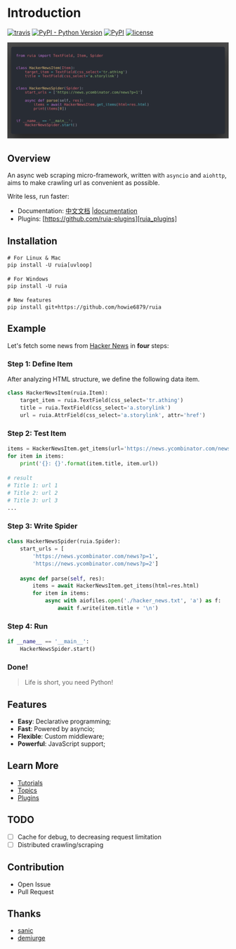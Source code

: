 # Introduction

[![travis](https://travis-ci.org/howie6879/ruia.svg?branch=master)](https://travis-ci.org/howie6879/ruia) 
[![PyPI - Python Version](https://img.shields.io/pypi/pyversions/ruia.svg)](https://pypi.org/project/ruia/) 
[![PyPI](https://img.shields.io/pypi/v/ruia.svg)](https://pypi.org/project/ruia/) 
[![license](https://img.shields.io/github/license/howie6879/ruia.svg)](https://github.com/howie6879/ruia)

![demo](./images/demo.png)

## Overview

An async web scraping micro-framework, written with `asyncio` and `aiohttp`, 
aims to make crawling url as convenient as possible.

Write less, run faster:

- Documentation: [中文文档][doc_cn] |[documentation][doc_en]
- Plugins: [https://github.com/ruia-plugins][ruia_plugins]


## Installation

``` shell
# For Linux & Mac
pip install -U ruia[uvloop]

# For Windows
pip install -U ruia

# New features
pip install git+https://github.com/howie6879/ruia
```

## Example

Let's fetch some news from [Hacker News][hacker_news] in **four** steps:

### Step 1: Define Item

After analyzing HTML structure, we define the following data item.

```python
class HackerNewsItem(ruia.Item):
    target_item = ruia.TextField(css_select='tr.athing')
    title = ruia.TextField(css_select='a.storylink')
    url = ruia.AttrField(css_select='a.storylink', attr='href')
```

### Step 2: Test Item

```python
items = HackerNewsItem.get_items(url='https://news.ycombinator.com/news?p=1')
for item in items:
    print('{}: {}'.format(item.title, item.url))

# result
# Title 1: url 1
# Title 2: url 2
# Title 3: url 3
...

```

### Step 3: Write Spider

```python
class HackerNewsSpider(ruia.Spider):
    start_urls = [
        'https://news.ycombinator.com/news?p=1',
        'https://news.ycombinator.com/news?p=2']
    
    async def parse(self, res):
        items = await HackerNewsItem.get_items(html=res.html)
        for item in items:
            async with aiofiles.open('./hacker_news.txt', 'a') as f:
                await f.write(item.title + '\n')
```

### Step 4: Run

```python
if __name__ == '__main__':
    HackerNewsSpider.start()

```

### Done!

> Life is short, you need Python!

## Features

- **Easy**: Declarative programming;
- **Fast**: Powered by asyncio;
- **Flexible**: Custom middleware;
- **Powerful**: JavaScript support;

## Learn More

- [Tutorials][tutorials]
- [Topics][topics]
- [Plugins][plugins]

## TODO

- [ ] Cache for debug, to decreasing request limitation
- [ ] Distributed crawling/scraping

## Contribution

- Open Issue
- Pull Request

## Thanks

- [sanic](https://github.com/huge-success/sanic)
- [demiurge](https://github.com/matiasb/demiurge)

[doc_cn]: https://github.com/howie6879/ruia/blob/master/docs/cn/README.md
[doc_en]: https://howie6879.github.io/ruia/
[ruia_plugins]: https://github.com/ruia-plugins
[hacker_news]: https://news.ycombinator.com/news?p=1
[tutorials]: https://howie6879.github.io/ruia/en/tutorials/
[plugins]: http://howie6879.github.io/ruia/en/plugins/
[topics]: http://howie6879.github.io/ruia/en/topics/
